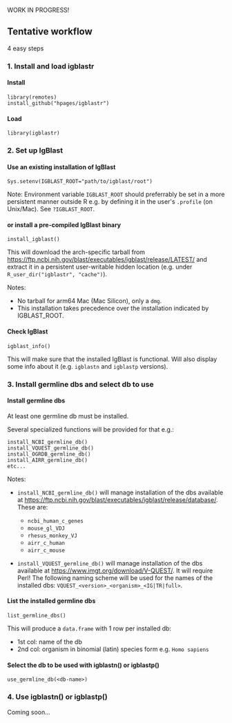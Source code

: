 WORK IN PROGRESS!


## Tentative workflow


4 easy steps



### 1. Install and load igblastr


#### Install

    library(remotes)
    install_github("hpages/igblastr")


#### Load

    library(igblastr)



### 2. Set up IgBlast


#### Use an existing installation of IgBlast

    Sys.setenv(IGBLAST_ROOT="path/to/igblast/root")

Note: Environment variable `IGBLAST_ROOT` should preferrably be set
in a more persistent manner outside R e.g. by defining it in the
user's `.profile` (on Unix/Mac). See `?IGBLAST_ROOT`.


#### or install a pre-compiled IgBlast binary

    install_igblast()

This will download the arch-specific tarball from
https://ftp.ncbi.nih.gov/blast/executables/igblast/release/LATEST/
and extract it in a persistent user-writable hidden location (e.g.
under `R_user_dir("igblastr", "cache")`).

Notes:
- No tarball for arm64 Mac (Mac Silicon), only a `dmg`.
- This installation takes precedence over the installation indicated
  by IGBLAST\_ROOT.


#### Check IgBlast

    igblast_info()

This will make sure that the installed IgBlast is functional. Will also
display some info about it (e.g. `igblastn` and `igblastp` versions).



### 3. Install germline dbs and select db to use


#### Install germline dbs

At least one germline db must be installed.

Several specialized functions will be provided for that e.g.:

    install_NCBI_germline_db()
    install_VQUEST_germline_db()
    install_OGRDB_germline_db()
    install_AIRR_germline_db()
    etc...

Notes:

- `install_NCBI_germline_db()` will manage installation of the dbs available
  at https://ftp.ncbi.nih.gov/blast/executables/igblast/release/database/.
  These are:
  - `ncbi_human_c_genes`
  - `mouse_gl_VDJ`
  - `rhesus_monkey_VJ`
  - `airr_c_human`
  - `airr_c_mouse`

- `install_VQUEST_germline_db()` will manage installation of the dbs available
  at https://www.imgt.org/download/V-QUEST/. It will require Perl!
  The following naming scheme will be used for the names of the installed dbs:
  `VQUEST_<version>_<organism>_<IG|TR|full>`.


#### List the installed germline dbs

    list_germline_dbs()

This will produce a `data.frame` with 1 row per installed db:
- 1st col: name of the db
- 2nd col: organism in binomial (latin) species form e.g. `Homo sapiens`


#### Select the db to be used with igblastn() or igblastp()

    use_germline_db(<db-name>)



### 4. Use igblastn() or igblastp()


Coming soon...

